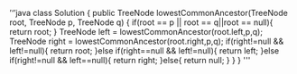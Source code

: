’‘’java
class Solution {
    public TreeNode lowestCommonAncestor(TreeNode root, TreeNode p, TreeNode q) {
        if(root == p || root == q||root == null){
            return root;
        }
        TreeNode left = lowestCommonAncestor(root.left,p,q);
        TreeNode right = lowestCommonAncestor(root.right,p,q);
        if(right!=null && left!=null){
            return root;
        }else if(right==null && left!=null){
            return left;
        }else if(right!=null && left==null){
            return right;
        }else{
            return null;
        }
    }
}
'''
